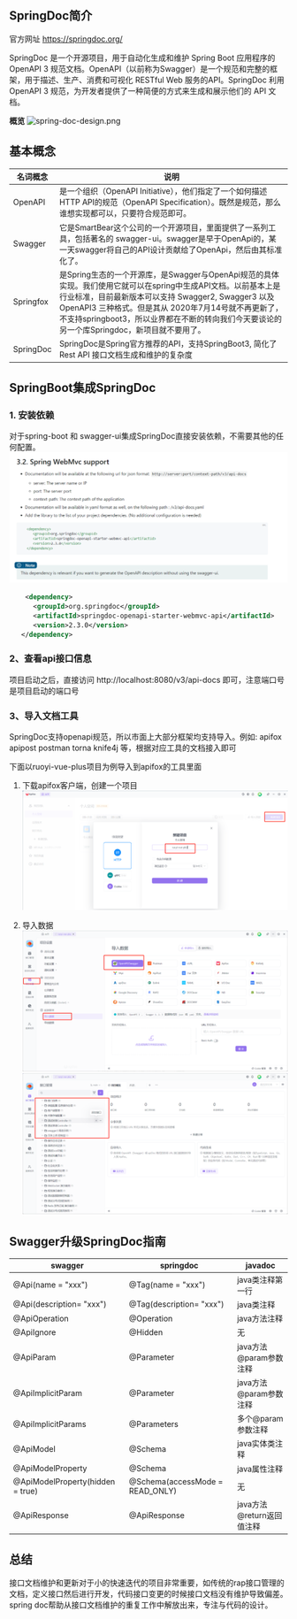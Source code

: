 ## SpringDoc简介
官方网址  https://springdoc.org/

SpringDoc 是一个开源项目，用于自动化生成和维护 Spring Boot 应用程序的 OpenAPI 3 规范文档。OpenAPI（以前称为Swagger）是一个规范和完整的框架，用于描述、生产、消费和可视化 RESTful Web 服务的API。SpringDoc 利用 OpenAPI 3 规范，为开发者提供了一种简便的方式来生成和展示他们的 API 文档。

**概览**
![spring-doc-design.png](img%2Fspring-doc-design.png)

## 基本概念

| 名词概念        | 说明                                                                                                                                                                                                        |
|-------------|-----------------------------------------------------------------------------------------------------------------------------------------------------------------------------------------------------------|
| OpenAPI     | 是一个组织（OpenAPI Initiative），他们指定了一个如何描述HTTP API的规范（OpenAPI Specification）。既然是规范，那么谁想实现都可以，只要符合规范即可。                                                                                                         |
| Swagger     | 它是SmartBear这个公司的一个开源项目，里面提供了一系列工具，包括著名的 swagger-ui。swagger是早于OpenApi的，某一天swagger将自己的API设计贡献给了OpenApi，然后由其标准化了。                                                                                            |
| Springfox   | 是Spring生态的一个开源库，是Swagger与OpenApi规范的具体实现。我们使用它就可以在spring中生成API文档。以前基本上是行业标准，目前最新版本可以支持 Swagger2, Swagger3 以及 OpenAPI3 三种格式。但是其从 2020年7月14号就不再更新了，不支持springboot3，所以业界都在不断的转向我们今天要谈论的另一个库Springdoc，新项目就不要用了。 |
| SpringDoc   | SpringDoc是Spring官方推荐的API，支持SpringBoot3, 简化了Rest API 接口文档生成和维护的复杂度                                                                                                                                         |

## SpringBoot集成SpringDoc
### 1. 安装依赖
对于spring-boot 和 swagger-ui集成SpringDoc直接安装依赖，不需要其他的任何配置。
![spring-doc-jicheng.png](img%2Fspring-doc-jicheng.png)

```xml
    <dependency>
      <groupId>org.springdoc</groupId>
      <artifactId>springdoc-openapi-starter-webmvc-api</artifactId>
      <version>2.3.0</version>
   </dependency>
```
### 2、查看api接口信息
项目启动之后，直接访问 http://localhost:8080/v3/api-docs 即可，注意端口号是项目启动的端口号

### 3、导入文档工具
SpringDoc支持openapi规范，所以市面上大部分框架均支持导入。例如: apifox apipost postman torna knife4j 等，根据对应工具的文档接入即可


下面以ruoyi-vue-plus项目为例导入到apifox的工具里面
1. 下载apifox客户端，创建一个项目
![spring-doc-create-project.png](img%2Fspring-doc-create-project.png)

2. 导入数据
![spring-doc-impot.png](img%2Fspring-doc-impot.png)
![spring-doc-import.png](img%2Fspring-doc-import.png)

## Swagger升级SpringDoc指南

|  swagger | springdoc  |  javadoc |
|---|---|---|
| @Api(name = "xxx") | @Tag(name = "xxx")  | java类注释第一行  |
| @Api(description= "xxx") | @Tag(description= "xxx")  | java类注释  |
| @ApiOperation  | @Operation  | java方法注释  |
| @ApiIgnore  | @Hidden  | 无  |
| @ApiParam  | @Parameter  | java方法@param参数注释  |
| @ApiImplicitParam  | @Parameter  | java方法@param参数注释  |
| @ApiImplicitParams  | @Parameters  | 多个@param参数注释  |
| @ApiModel                    | @Schema  | java实体类注释  |
| @ApiModelProperty                    | @Schema  | java属性注释  |
| @ApiModelProperty(hidden = true)                   | @Schema(accessMode = READ_ONLY)  | 无  |
| @ApiResponse                    | @ApiResponse  | java方法@return返回值注释  |

		
## 总结
接口文档维护和更新对于小的快速迭代的项目非常重要，如传统的rap接口管理的文档，定义接口然后进行开发，代码接口变更的时候接口文档没有维护导致偏差。spring doc帮助从接口文档维护的重复工作中解放出来，专注与代码的设计。
		
		
		
		
		
		
		
		
		
		
